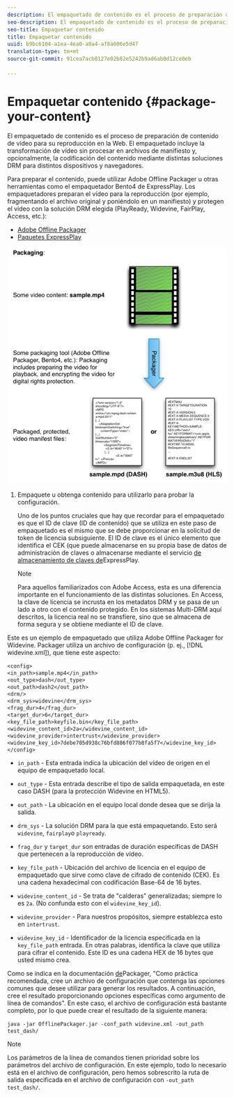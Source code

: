 ```yaml
---
description: El empaquetado de contenido es el proceso de preparación de contenido de vídeo para su reproducción en la Web. El empaquetado incluye la transformación de vídeo sin procesar en archivos de manifiesto y, opcionalmente, la codificación del contenido mediante distintas soluciones DRM para distintos dispositivos y navegadores.
seo-description: El empaquetado de contenido es el proceso de preparación de contenido de vídeo para su reproducción en la Web. El empaquetado incluye la transformación de vídeo sin procesar en archivos de manifiesto y, opcionalmente, la codificación del contenido mediante distintas soluciones DRM para distintos dispositivos y navegadores.
seo-title: Empaquetar contenido
title: Empaquetar contenido
uuid: b9bc6104-a1ea-4ea0-a0a4-af8a606e5d47
translation-type: tm+mt
source-git-commit: 91cea7acb8127e02b82e5242b9ad6ab0d12ce0eb

---
```



# Empaquetar contenido {#package-your-content}

El empaquetado de contenido es el proceso de preparación de contenido de vídeo para su reproducción en la Web. El empaquetado incluye la transformación de vídeo sin procesar en archivos de manifiesto y, opcionalmente, la codificación del contenido mediante distintas soluciones DRM para distintos dispositivos y navegadores.

Para preparar el contenido, puede utilizar Adobe Offline Packager u otras herramientas como el empaquetador Bento4 de ExpressPlay. Los empaquetadores preparan el vídeo para la reproducción (por ejemplo, fragmentando el archivo original y poniéndolo en un manifiesto) y protegen el vídeo con la solución DRM elegida (PlayReady, Widevine, FairPlay, Access, etc.):

* [Adobe Offline Packager](https://helpx.adobe.com/content/dam/help/en/primetime/guides/offline_packager_getting_started.pdf)
* [Paquetes ExpressPlay](https://www.expressplay.com/developer/packaging-tools/)

<!--<a id="fig_jbn_fw5_xw"></a>-->

![](assets/pkg_lic_play_web.png)

1. Empaquete u obtenga contenido para utilizarlo para probar la configuración.

   Uno de los puntos cruciales que hay que recordar para el empaquetado es que el ID de clave (ID de contenido) que se utiliza en este paso de empaquetado es el mismo que se debe proporcionar en la solicitud de token de licencia subsiguiente. El ID de clave es el único elemento que identifica el CEK (que puede almacenarse en su propia base de datos de administración de claves o almacenarse mediante el servicio [de almacenamiento de claves de](https://www.expressplay.com/developer/key-storage/)ExpressPlay.

   >[!NOTE]
   >
   >Para aquellos familiarizados con Adobe Access, esta es una diferencia importante en el funcionamiento de las distintas soluciones. En Access, la clave de licencia se incrusta en los metadatos DRM y se pasa de un lado a otro con el contenido protegido. En los sistemas Multi-DRM aquí descritos, la licencia real no se transfiere, sino que se almacena de forma segura y se obtiene mediante el ID de clave.

<!--<a id="example_52AF76B730174B79B6088280FCDF126D"></a>-->

Este es un ejemplo de empaquetado que utiliza Adobe Offline Packager for Widevine. Packager utiliza un archivo de configuración (p. ej., [!DNL widevine.xml]), que tiene este aspecto:

```
<config> 
<in_path>sample.mp4</in_path> 
<out_type>dash</out_type> 
<out_path>dash2</out_path> 
<drm/> 
<drm_sys>widevine</drm_sys> 
<frag_dur>4</frag_dur> 
<target_dur>6</target_dur> 
<key_file_path>keyfile.bin</key_file_path> 
<widevine_content_id>2a</widevine_content_id> 
<widevine_provider>intertrust</widevine_provider> 
<widevine_key_id>7debe705d938c76bfd886f077b8fa5f7</widevine_key_id> 
</config>
```

* `in_path` - Esta entrada indica la ubicación del vídeo de origen en el equipo de empaquetado local.
* `out_type` - Esta entrada describe el tipo de salida empaquetada, en este caso DASH (para la protección Widevine en HTML5).
* `out_path` - La ubicación en el equipo local donde desea que se dirija la salida.
* `drm_sys` - La solución DRM para la que está empaquetando. Esto será `widevine`, `fairplay`o `playready`.

* `frag_dur` y `target_dur` son entradas de duración específicas de DASH que pertenecen a la reproducción de vídeo.

* `key_file_path` - Ubicación del archivo de licencia en el equipo de empaquetado que sirve como clave de cifrado de contenido (CEK). Es una cadena hexadecimal con codificación Base-64 de 16 bytes.
* `widevine_content_id` - Se trata de &quot;calderas&quot; generalizadas; siempre lo es `2a`. (No confunda esto con el `widevine_key_id`).

* `widevine_provider` - Para nuestros propósitos, siempre establezca esto en `intertrust`.

* `widevine_key_id` - Identificador de la licencia especificada en la `key_file_path` entrada. En otras palabras, identifica la clave que utiliza para cifrar el contenido. Este ID es una cadena HEX de 16 bytes que usted mismo crea.

Como se indica en la documentación [de](https://helpx.adobe.com/content/dam/help/en/primetime/guides/offline_packager_getting_started.pdf)Packager, &quot;Como práctica recomendada, cree un archivo de configuración que contenga las opciones comunes que desee utilizar para generar los resultados. A continuación, cree el resultado proporcionando opciones específicas como argumento de línea de comandos&quot;. En este caso, el archivo de configuración está bastante completo, por lo que puede crear el resultado de la siguiente manera:

```
java -jar OfflinePackager.jar -conf_path widevine.xml -out_path test_dash/ 
```

>[!NOTE]
>
>Los parámetros de la línea de comandos tienen prioridad sobre los parámetros del archivo de configuración. En este ejemplo, todo lo necesario está en el archivo de configuración, pero hemos sobrescrito la ruta de salida especificada en el archivo de configuración con `-out_path test_dash/`.


